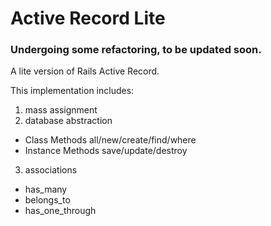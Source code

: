 # Active Record Lite
### Undergoing some refactoring, to be updated soon.


A lite version of Rails Active Record.

This implementation includes:
1. mass assignment 
2. database abstraction 
  * Class Methods all/new/create/find/where
  * Instance Methods save/update/destroy
3. associations
  * has_many
  * belongs_to
  * has_one_through


